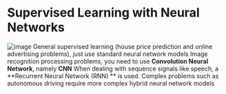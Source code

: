 # Supervised Learning with Neural Networks
![image](https://user-images.githubusercontent.com/101238373/194950802-7c183078-151f-463b-80d5-f74628b91b49.png)
General supervised learning (house price prediction and online advertising problems), just use standard neural network models
Image recognition processing problems, you need to use **Convolution Neural Network**, namely **CNN**
When dealing with sequence signals like speech, a **Recurrent Neural Network (RNN) ** is used.
Complex problems such as autonomous driving require more complex hybrid neural network models
